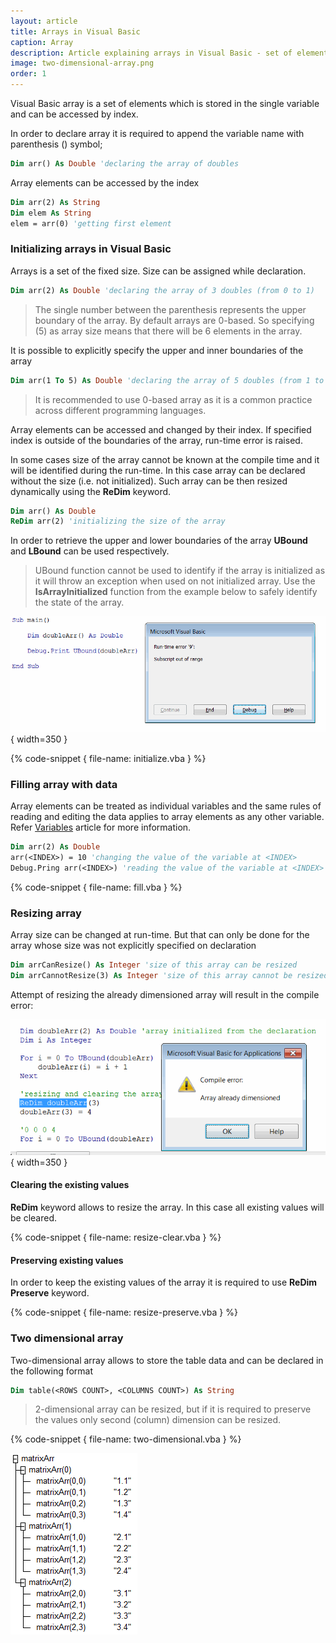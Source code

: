 ```yaml
---
layout: article
title: Arrays in Visual Basic
caption: Array
description: Article explaining arrays in Visual Basic - set of elements which stored in the single variable and can be accessed by index
image: two-dimensional-array.png
order: 1
---
```

Visual Basic array is a set of elements which is stored in the single variable and can be accessed by index.

In order to declare array it is required to append the variable name with parenthesis () symbol;

~~~ vb
Dim arr() As Double 'declaring the array of doubles
~~~

Array elements can be accessed by the index

~~~ vb
Dim arr(2) As String
Dim elem As String
elem = arr(0) 'getting first element
~~~

### Initializing arrays in Visual Basic

Arrays is a set of the fixed size. Size can be assigned while declaration.

~~~ vb
Dim arr(2) As Double 'declaring the array of 3 doubles (from 0 to 1)
~~~

> The single number between the parenthesis represents the upper boundary of the array. By default arrays are 0-based. So specifying (5) as array size means that there will be 6 elements in the array.

It is possible to explicitly specify the upper and inner boundaries of the array

~~~ vb
Dim arr(1 To 5) As Double 'declaring the array of 5 doubles (from 1 to 5)
~~~

> It is recommended to use 0-based array as it is a common practice across different programming languages.

Array elements can be accessed and changed by their index. If specified index is outside of the boundaries of the array, run-time error is raised.

In some cases size of the array cannot be known at the compile time and it will be identified during the run-time. In this case array can be declared without the size (i.e. not initialized). Such array can be then resized dynamically using the **ReDim** keyword.

~~~ vb
Dim arr() As Double
ReDim arr(2) 'initializing the size of the array
~~~

In order to retrieve the upper and lower boundaries of the array **UBound** and **LBound** can be used respectively.

> UBound function cannot be used to identify if the array is initialized as it will throw an exception when used on not initialized array. Use the **IsArrayInitialized** function from the example below to safely identify the state of the array.

![Run-time error 9: subscript out of range while reading the upper boundary of uninitialized array](subscript-out-of-range.png){ width=350 }

{% code-snippet { file-name: initialize.vba } %}

### Filling array with data

Array elements can be treated as individual variables and the same rules of reading and editing the data applies to array elements as any other variable. Refer [Variables](visual-basic/variables) article for more information.

~~~ vb
Dim arr(2) As Double
arr(<INDEX>) = 10 'changing the value of the variable at <INDEX>
Debug.Pring arr(<INDEX>) 'reading the value of the variable at <INDEX>
~~~

{% code-snippet { file-name: fill.vba } %}

### Resizing array

Array size can be changed at run-time. But that can only be done for the array whose size was not explicitly specified on declaration

~~~ vb
Dim arrCanResize() As Integer 'size of this array can be resized
Dim arrCannotResize(3) As Integer 'size of this array cannot be resized
~~~

Attempt of resizing the already dimensioned array will result in the compile error:

![Compile error: Array already dimensioned](array-already-dimensioned.png){ width=350 }

#### Clearing the existing values

**ReDim** keyword allows to resize the array. In this case all existing values will be cleared.

{% code-snippet { file-name: resize-clear.vba } %}

#### Preserving existing values

In order to keep the existing values of the array it is required to use **ReDim Preserve** keyword.

{% code-snippet { file-name: resize-preserve.vba } %}

### Two dimensional array

Two-dimensional array allows to store the table data and can be declared in the following format

~~~ vb
Dim table(<ROWS COUNT>, <COLUMNS COUNT>) As String
~~~

> 2-dimensional array can be resized, but if it is required to preserve the values only second (column) dimension can be resized.

{% code-snippet { file-name: two-dimensional.vba } %}

![Values of two-dimensional array (matrixArr) in the Watch window from the code above](two-dimensional-array.png)
